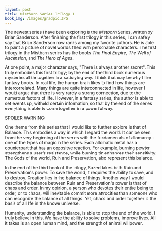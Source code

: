 ```yaml
---
layout: post
title: Mistborn Series Trilogy I
book_img: /images/gradpic.JPG
---
```

The newest series I have been exploring is the *Mistborn* Series, written by Brian Sanderson.
After finishing the first trilogy in this series, I can safely say that Brian Sanderson now ranks among my favorite authors.
He is able to paint a picture of novel worlds filled with personable characters. 
The first trilogy in the Mistborn series has the books *The Final Empire*, *The Well of Ascension*, and *The Hero of Ages*.

At one point, a major character says, "There is always another secret". 
This truly embodies this first trilogy; by the end of the third book numerous mysteries all tie together in a satisfying way.
I think that may be why I like fantasy books. In real life, the human brain likes to find how things are intercorrelated.
Many things are quite interconnected in life, however I would argue that there is very rarely a strong connection, due to the numerous factors of life.
However, in a fantasy series, the author is able to set events up, withold certain information, so that by the end of the series everything is able to come together in a powerful way.

SPOILER WARNING:

One theme from this series that I would like to further explore is that of Balance. This embodies a way in which I regard the world.
It can be seen from the very beginning of the series with the fundamentals of allomancy - one of the types of magic in the series. 
Each allomatic metal has a counterpart that has an oppositve reaction. For example, burning pewter strengthens a user's resistance, while burning tin enhances their sensitivity.
The Gods of the world, Ruin and Preservation, also represent this balance.

In the end of the third book of the trilogy, Sazed takes both Ruin and Preservation's power. 
To save the world, it requires the ability to save, and to destroy. Creation lies in the balance of things.
Another way I would describe the balance between Ruin and Preservation's power is that of chaos and order. 
In my opinion, a person who devotes their entire being to order, or to chaos, 
will inevitable commit more attrocities than someone who can recognize the balance of all things. 
Yet, chaos and order together is the basis of all life in the known universe.

Humanity, understanding the balance, is able to stop the end of the world. I truly believe in this. 
We have the ability to solve problems, improve lives. All it takes is an open human mind, and the strength of animal willpower.

